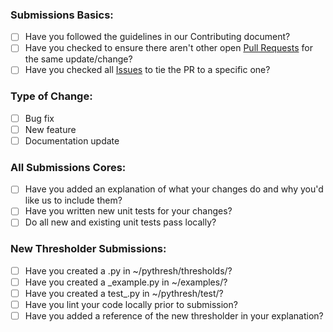 ### Submissions Basics:

* [ ] Have you followed the guidelines in our Contributing document?
* [ ] Have you checked to ensure there aren't other open [Pull Requests](../../../../pulls) for the same update/change?
* [ ] Have you checked all [Issues](../../../../issues) to tie the PR to a specific one?

<!-- You can erase any parts of this template not applicable to your Pull Request. -->

### Type of Change:

- [ ] Bug fix
- [ ] New feature
- [ ] Documentation update

### All Submissions Cores:

* [ ] Have you added an explanation of what your changes do and why you'd like us to include them?
* [ ] Have you written new unit tests for your changes?
* [ ] Do all new and existing unit tests pass locally?

### New Thresholder Submissions:

* [ ] Have you created a <NewThresholder>.py in ~/pythresh/thresholds/?
* [ ] Have you created a <NewThresholder>_example.py in ~/examples/?
* [ ] Have you created a test_<NewThresholder>.py in ~/pythresh/test/?
* [ ] Have you lint your code locally prior to submission?
* [ ] Have you added a reference of the new thresholder in your explanation?
